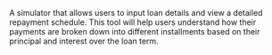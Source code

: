A simulator that allows users to input loan details and view a detailed repayment schedule. This tool will help users understand how their payments are broken down into different installments based on their principal and interest over the loan term.
